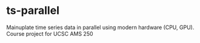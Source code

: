 # ts-parallel
Mainuplate time series data in parallel using modern hardware (CPU, GPU). Course project for UCSC AMS 250
